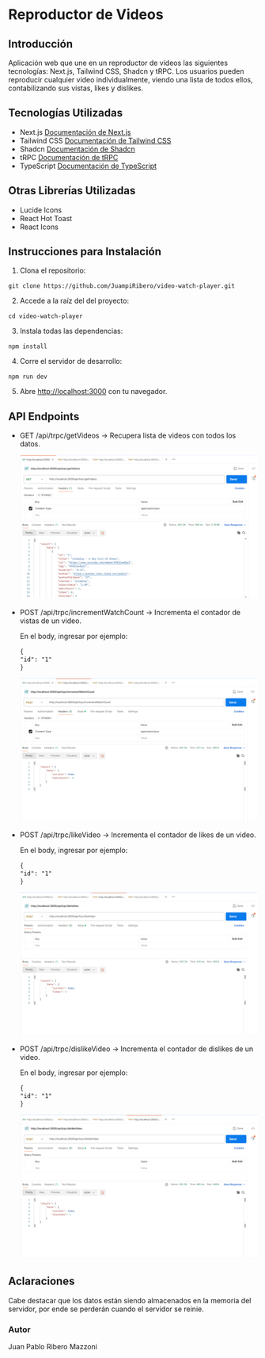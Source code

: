 # Reproductor de Videos

## Introducción

Aplicación web que une en un reproductor de vídeos las siguientes tecnologías: Next.js, Tailwind CSS, Shadcn y tRPC. Los usuarios pueden reproducir cualquier video individualmente, viendo una lista de todos ellos, contabilizando sus vistas, likes y dislikes.

## Tecnologías Utilizadas

- Next.js <a href="https://nextjs.org/docs" target="_blank">Documentación de Next.js</a>
- Tailwind CSS <a href="https://tailwindcss.com/docs/installation" target="_blank">Documentación de Tailwind CSS</a>
- Shadcn <a href="https://ui.shadcn.com/docs" target="_blank">Documentación de Shadcn</a>
- tRPC <a href="https://trpc.io/docs/quickstart" target="_blank">Documentación de tRPC</a>
- TypeScript <a href="https://www.typescriptlang.org/docs/handbook/typescript-in-5-minutes.html" target="_blank">Documentación de TypeScript</a>

## Otras Librerías Utilizadas

- Lucide Icons
- React Hot Toast
- React Icons

## Instrucciones para Instalación

1. Clona el repositorio:

```
git clone https://github.com/JuampiRibero/video-watch-player.git
```

2. Accede a la raíz del del proyecto:

```
cd video-watch-player
```

3. Instala todas las dependencias:

```
npm install
```

4. Corre el servidor de desarrollo:

```
npm run dev
```

5. Abre <a href="http://localhost:3000" target="_blank">http://localhost:3000</a> con tu navegador.

## API Endpoints

- GET /api/trpc/getVideos → Recupera lista de videos con todos los datos.

  <img src="public/images/getVideos.png" alt="Captura de pantalla mostrando el GET a 'http://localhost:3000/api/trpc/getVideos' en Postman" title="Imagen GET URL" />

- POST /api/trpc/incrementWatchCount → Incrementa el contador de vistas de un video.

  En el body, ingresar por ejemplo:

  ```
  {
  "id": "1"
  }
  ```

  <img src="public/images/incrementWatchCount.png" alt="Captura de pantalla mostrando el POST a 'http://localhost:3000/api/trpc/incrementWatchCount' en Postman" title="Imagen POST URL" />

- POST /api/trpc/likeVideo → Incrementa el contador de likes de un video.

  En el body, ingresar por ejemplo:

  ```
  {
  "id": "1"
  }
  ```

  <img src="public/images/likeVideo.png" alt="Captura de pantalla mostrando el POST a 'http://localhost:3000/api/trpc/likeVideo' en Postman" title="Imagen POST URL" />

- POST /api/trpc/dislikeVideo → Incrementa el contador de dislikes de un video.

  En el body, ingresar por ejemplo:

  ```
  {
  "id": "1"
  }
  ```

  <img src="public/images/dislikeVideo.png" alt="Captura de pantalla mostrando el POST a 'http://localhost:3000/api/trpc/dislikeVideo' en Postman" title="Imagen POST URL" />

## Aclaraciones

Cabe destacar que los datos están siendo almacenados en la memoria del servidor, por ende se perderán cuando el servidor se reinie.

### Autor

Juan Pablo Ribero Mazzoni
